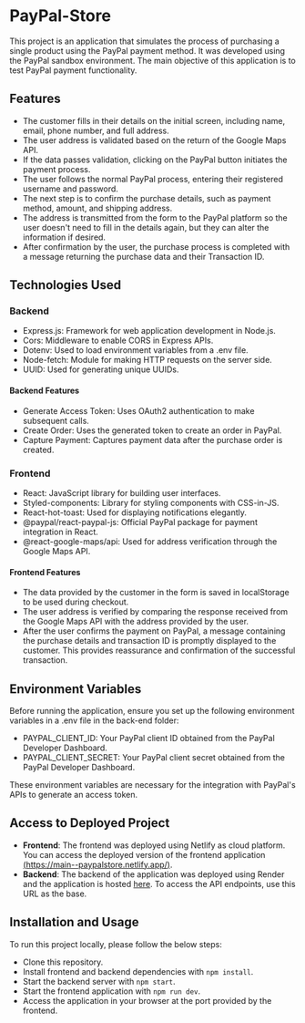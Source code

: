 # PayPal-Store

This project is an application that simulates the process of purchasing a single product using the PayPal payment method. It was developed using the PayPal sandbox environment.
The main objective of this application is to test PayPal payment functionality.


## Features
- The customer fills in their details on the initial screen, including name, email, phone number, and full address.
- The user address is validated based on the return of the Google Maps API.
- If the data passes validation, clicking on the PayPal button initiates the payment process.
- The user follows the normal PayPal process, entering their registered username and password.
- The next step is to confirm the purchase details, such as payment method, amount, and shipping address.
- The address is transmitted from the form to the PayPal platform so the user doesn't need to fill in the details again, but they can alter the information if desired.
- After confirmation by the user, the purchase process is completed with a message returning the purchase data and their Transaction ID.

## Technologies Used

### Backend
- Express.js: Framework for web application development in Node.js.
- Cors: Middleware to enable CORS in Express APIs.
- Dotenv: Used to load environment variables from a .env file.
- Node-fetch: Module for making HTTP requests on the server side.
- UUID: Used for generating unique UUIDs.

#### Backend Features
- Generate Access Token: Uses OAuth2 authentication to make subsequent calls.
- Create Order: Uses the generated token to create an order in PayPal.
- Capture Payment: Captures payment data after the purchase order is created.

### Frontend

- React: JavaScript library for building user interfaces.
- Styled-components: Library for styling components with CSS-in-JS.
- React-hot-toast: Used for displaying notifications elegantly.
- @paypal/react-paypal-js: Official PayPal package for payment integration in React.
- @react-google-maps/api: Used for address verification through the Google Maps API.

#### Frontend Features

- The data provided by the customer in the form is saved in localStorage to be used during checkout.
- The user address is verified by comparing the response received from the Google Maps API with the address provided by the user.
- After the user confirms the payment on PayPal, a message containing the purchase details and transaction ID is promptly displayed to the customer. This provides reassurance and confirmation of the successful transaction.

## Environment Variables

Before running the application, ensure you set up the following environment variables in a .env file in the back-end folder:

- PAYPAL_CLIENT_ID: Your PayPal client ID obtained from the PayPal Developer Dashboard.
- PAYPAL_CLIENT_SECRET: Your PayPal client secret obtained from the PayPal Developer Dashboard.

These environment variables are necessary for the integration with PayPal's APIs to generate an access token.

## Access to Deployed Project

- **Frontend**: The frontend was deployed using Netlify as cloud platform. You can access the deployed version of the frontend application [(https://main--paypalstore.netlify.app/)](https://main--paypalstore.netlify.app/).
- **Backend**: The backend of the application was deployed using Render and the application is hosted [here](https://paypal-store-1.onrender.com). To access the API endpoints, use this URL as the base.

## Installation and Usage

To run this project locally, please follow the below steps:
- Clone this repository.
- Install frontend and backend dependencies with `npm install`.
- Start the backend server with `npm start`.
- Start the frontend application with `npm run dev`.
- Access the application in your browser at the port provided by the frontend.
